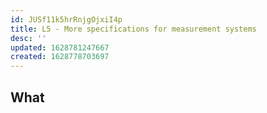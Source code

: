 ```yaml
---
id: JUSf11k5hrRnjgOjxiI4p
title: L5 - More specifications for measurement systems
desc: ''
updated: 1628781247667
created: 1628778703697
---
```


## What